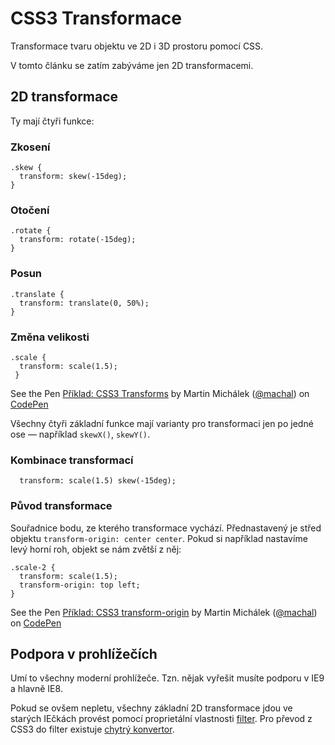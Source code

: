 CSS3 Transformace
==================

Transformace tvaru objektu ve 2D i 3D prostoru pomocí CSS.

V tomto článku se zatím zabýváme jen 2D transformacemi. 

## 2D transformace

Ty mají čtyři funkce:

### Zkosení

	.skew { 
	  transform: skew(-15deg); 
	}

### Otočení

	.rotate { 
	  transform: rotate(-15deg); 
	}

### Posun

	.translate { 
	  transform: translate(0, 50%); 
	}

### Změna velikosti

	.scale { 
	  transform: scale(1.5); 
	 }

<p data-height="192" data-theme-id="502" data-slug-hash="wxoil" data-user="machal" data-default-tab="result" class='codepen'>See the Pen <a href='http://codepen.io/machal/pen/wxoil'>Příklad: CSS3 Transforms</a> by Martin Michálek (<a href='http://codepen.io/machal'>@machal</a>) on <a href='http://codepen.io'>CodePen</a></p>
<script async src="http://codepen.io/assets/embed/ei.js"></script>

Všechny čtyři základní funkce mají varianty pro transformaci jen po jedné ose — například `skewX()`, `skewY()`.

### Kombinace transformací

	  transform: scale(1.5) skew(-15deg);

### Původ transformace

Souřadnice bodu, ze kterého transformace vychází. Přednastavený je střed objektu `transform-origin: center center`. Pokud si například nastavíme levý horní roh, objekt se nám zvětší z něj:

	.scale-2 { 
	  transform: scale(1.5); 
	  transform-origin: top left;
	}

<p data-height="194" data-theme-id="502" data-slug-hash="brBgk" data-user="machal" data-default-tab="result" class='codepen'>See the Pen <a href='http://codepen.io/machal/pen/brBgk'>Příklad: CSS3 transform-origin</a> by Martin Michálek (<a href='http://codepen.io/machal'>@machal</a>) on <a href='http://codepen.io'>CodePen</a></p>
<script async src="http://codepen.io/assets/embed/ei.js"></script>

## Podpora v prohlížečích

Umí to všechny moderní prohlížeče. Tzn. nějak vyřešit musíte podporu v IE9 a hlavně IE8. 

Pokud se ovšem nepletu, všechny základní 2D transformace jdou ve starých IEčkách provést pomocí proprietální vlastnosti [filter](http://msdn.microsoft.com/en-us/library/ms533014%28VS.85%29.aspx). Pro převod z CSS3 do filter existuje [chytrý konvertor](http://www.useragentman.com/IETransformsTranslator/).

